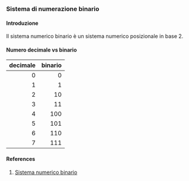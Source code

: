 ### Sistema di numerazione binario

#### Introduzione
Il sistema numerico binario è un sistema numerico posizionale in base 2.

#### Numero decimale vs binario

|decimale|binario|
|--:|--:|
|   0|   0|
|   1|   1|
|   2|   10|
|   3|   11|
|   4|   100|
|   5|   101|
|   6|   110|
|   7|   111|

#### References
1. [Sistema numerico binario](https://it.wikipedia.org/wiki/Sistema_numerico_binario)
